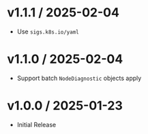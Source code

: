 <!-- markdownlint-disable -->

# v1.1.1 / 2025-02-04

* Use `sigs.k8s.io/yaml`

# v1.1.0 / 2025-02-04

* Support batch `NodeDiagnostic` objects apply

# v1.0.0 / 2025-01-23

* Initial Release
